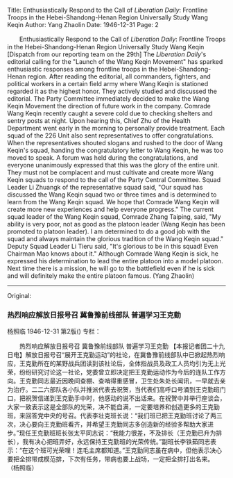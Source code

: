 Title: Enthusiastically Respond to the Call of *Liberation Daily*: Frontline Troops in the Hebei-Shandong-Henan Region Universally Study Wang Keqin
Author: Yang Zhaolin
Date: 1946-12-31
Page: 2

　　Enthusiastically Respond to the Call of *Liberation Daily*:
    Frontline Troops in the Hebei-Shandong-Henan Region
    Universally Study Wang Keqin
    [Dispatch from our reporting team on the 29th] The *Liberation Daily*'s editorial calling for the "Launch of the Wang Keqin Movement" has sparked enthusiastic responses among frontline troops in the Hebei-Shandong-Henan region. After reading the editorial, all commanders, fighters, and political workers in a certain field army where Wang Keqin is stationed regarded it as the highest honor. They actively studied and discussed the editorial. The Party Committee immediately decided to make the Wang Keqin Movement the direction of future work in the company. Comrade Wang Keqin recently caught a severe cold due to checking shelters and sentry posts at night. Upon hearing this, Chief Zhu of the Health Department went early in the morning to personally provide treatment. Each squad of the 226 Unit also sent representatives to offer congratulations. When the representatives shouted slogans and rushed to the door of Wang Keqin's squad, handing the congratulatory letter to Wang Keqin, he was too moved to speak. A forum was held during the congratulations, and everyone unanimously expressed that this was the glory of the entire unit. They must not be complacent and must cultivate and create more Wang Keqin squads to respond to the call of the Party Central Committee. Squad Leader Li Zhuangk of the representative squad said, "Our squad has discussed the Wang Keqin squad two or three times and is determined to learn from the Wang Keqin squad. We hope that Comrade Wang Keqin will create more new experiences and help everyone progress." The current squad leader of the Wang Keqin squad, Comrade Zhang Taiping, said, "My ability is very poor, not as good as the platoon leader (Wang Keqin has been promoted to platoon leader). I am determined to do a good job with the squad and always maintain the glorious tradition of the Wang Keqin squad." Deputy Squad Leader Li Tieru said, "It's glorious to be in this squad! Even Chairman Mao knows about it." Although Comrade Wang Keqin is sick, he expressed his determination to lead the entire platoon into a model platoon. Next time there is a mission, he will go to the battlefield even if he is sick and will definitely make the entire platoon famous.
                (Yang Zhaolin)



<hr /> 

Original: 


### 热烈响应解放日报号召  冀鲁豫前线部队  普遍学习王克勤
杨照临
1946-12-31
第2版()
专栏：

　　热烈响应解放日报号召
    冀鲁豫前线部队
    普遍学习王克勤
    【本报记者团二十九日电】解放日报号召“展开王克勤运动”的社论，在冀鲁豫前线部队中已掀起热烈响应，王克勤所在的某野战兵团读到该社论后，全体指战员及政工人员均引为无上光荣，纷纷研究讨论这一社论，党委曾立即决定把王克勤运动作为今后的连队工作方向。王克勤同志最近因晚间查棚、查哨得重感冒，卫生处朱处长闻讯，一早就去亲为治疗。二二六部队各小队并推派代表去祝贺，当代表们高呼口号涌到王克勤班门口，把祝贺信递到王克勤手中时，他感动的说不出话来。在祝贺中并举行座谈会，大家一致表示这是全部队的光荣，决不能自满，一定要培养和创造更多的王克勤班，来回答党中央的号召。代表李壮克班长说：“我们班已把王克勤班讨论了两三次，决心要向王克勤班看齐，并希望王克勤同志多创造新的经验多帮助大家进步。”现任王克勤班班长张太平同志说：“我能力很差，不及排长（王克勤已升为排长），我有决心把班弄好，永远保持王克勤班的光荣传统。”副班长李铁茹同志表示：“在这个班可光荣哩！连毛主席都知道。”王克勤同志虽在病中，但他表示决心要把全排带成模范排，下次有任务，带病也要上战场，一定把全排打出名来。
                （杨照临）
